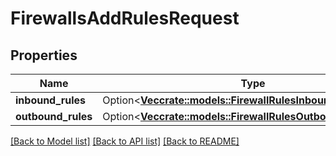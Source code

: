 # FirewallsAddRulesRequest

## Properties

Name | Type | Description | Notes
------------ | ------------- | ------------- | -------------
**inbound_rules** | Option<[**Vec<crate::models::FirewallRulesInboundRulesInner>**](firewall_rules_inbound_rules_inner.md)> |  | 
**outbound_rules** | Option<[**Vec<crate::models::FirewallRulesOutboundRulesInner>**](firewall_rules_outbound_rules_inner.md)> |  | 

[[Back to Model list]](../README.md#documentation-for-models) [[Back to API list]](../README.md#documentation-for-api-endpoints) [[Back to README]](../README.md)


